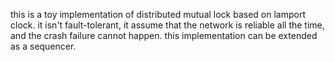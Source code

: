 this is a toy implementation of distributed mutual lock based on lamport clock. it isn't fault-tolerant, it assume that the network is reliable all the time, and the crash failure cannot happen. this implementation can be extended as a sequencer.
